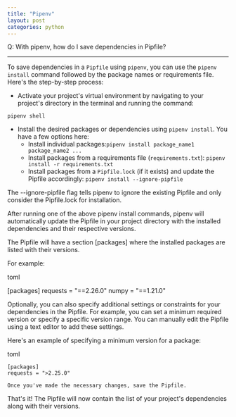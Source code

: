```yaml
---
title: "Pipenv"
layout: post
categories: python
---
```


Q: With pipenv, how do I save dependencies in Pipfile?

---

To save dependencies in a `Pipfile` using `pipenv`, you can use the `pipenv install` command followed by the package names or requirements file. Here's the step-by-step process:

* Activate your project's virtual environment by navigating to your project's directory in the terminal and running the command:

```shell
pipenv shell
```

* Install the desired packages or dependencies using `pipenv install`. You have a few options here:
  * Install individual packages:`pipenv install package_name1 package_name2 ...`
  * Install packages from a requirements file (`requirements.txt`): `pipenv install -r requirements.txt`
  * Install packages from a `Pipfile.lock` (if it exists) and update the Pipfile accordingly: `pipenv install --ignore-pipfile`

The --ignore-pipfile flag tells pipenv to ignore the existing Pipfile and only consider the Pipfile.lock for installation.

After running one of the above pipenv install commands, pipenv will automatically update the Pipfile in your project directory with the installed dependencies and their respective versions.

The Pipfile will have a section [packages] where the installed packages are listed with their versions.

For example:

toml

[packages]
requests = "==2.26.0"
numpy = "==1.21.0"

Optionally, you can also specify additional settings or constraints for your dependencies in the Pipfile. For example, you can set a minimum required version or specify a specific version range. You can manually edit the Pipfile using a text editor to add these settings.

Here's an example of specifying a minimum version for a package:

toml

    [packages]
    requests = ">2.25.0"

    Once you've made the necessary changes, save the Pipfile.

That's it! The Pipfile will now contain the list of your project's dependencies along with their versions.